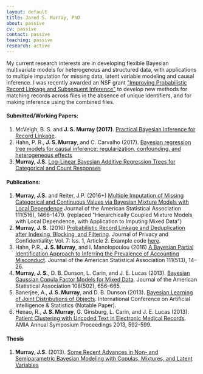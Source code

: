 ```yaml
---
layout: default
title: Jared S. Murray, PhD
about: passive
cv: passive
contact: passive
teaching: passive
research: active
---
```


My current research interests are in developing flexible Bayesian multivariate models for heterogenous and structured data, with applications to multiple imputation for missing data, latent variable modeling and causal inference. I was recently awarded an NSF grant ["Improving Probabilistic Record Linkage and Subsequent Inference"](https://nsf.gov/awardsearch/showAward?AWD_ID=1631970&HistoricalAwards=false) to develop new methods for matching records across files in the absence of unique identifiers, and for making inference using the combined files.

#### Submitted/Working Papers:
1. McVeigh, B. S. and **J. S. Murray (2017)**. [Practical Bayesian Inference for Record Linkage](https://arxiv.org/abs/1710.10558).
2. Hahn, P. R., **J. S. Murray**, and C. Carvalho (2017). [Bayesian regression tree models for causal inference: regularization, confounding, and heterogeneous effects](https://arxiv.org/abs/1706.09523)
3.  **Murray, J.S.**  [Log-Linear Bayesian Additive Regression Trees for Categorical and Count Responses](https://arxiv.org/abs/1701.01503) 


#### Publications:
1. **Murray, J.S.** and Reiter, J.P. (2016+) [Multiple Imputation of Missing Categorical and Continuous Values via Bayesian Mixture Models with Local Dependence](http://www.tandfonline.com/doi/abs/10.1080/01621459.2016.1174132) Journal of the American Statistical Association 111(516), 1466–1479. (replaced "Hierarchically Coupled Mixture Models with Local Dependence, with Application to Imputing Mixed Data")
1. **Murray, J. S.** (2016) [Probabilistic Record Linkage and Deduplication after Indexing, Blocking, and Filtering](http://repository.cmu.edu/jpc/vol7/iss1/2). Journal of Privacy and Confidentiality: Vol. 7: Iss. 1, Article 2. Example code [here](./files/fs-cquasi.R).
1. Hahn, P.R., **J. S. Murray**, and I. Manolopoulou (2016) [A Bayesian Partial Identification Approach to Inferring the Prevalence of Accounting Misconduct](http://www.tandfonline.com/doi/abs/10.1080/01621459.2015.1084307?journalCode=uasa20). Journal of the American Statistical Association 111(513), 14–26.
1. **Murray, J. S.**, D. B. Dunson, L. Carin, and J. E. Lucas (2013). [Bayesian Gaussian Copula Factor Models for Mixed Data](http://www.tandfonline.com/doi/abs/10.1080/01621459.2012.762328). Journal of the American Statistical Association 108(502), 656–665.
2. Banerjee, A., **J. S. Murray**, and D. B. Dunson (2013). [Bayesian Learning of Joint Distributions of Objects](http://arxiv.org/abs/1303.0449). International Conference on Artificial Intelligence & Statistics (Notable Paper).
3. Henao, R., **J. S. Murray**, G. Ginsburg, L. Carin, and J. E. Lucas (2013). [Patient Clustering with Uncoded Text in Electronic Medical Records](http://www.ncbi.nlm.nih.gov/pmc/articles/PMC3900202). AMIA Annual Symposium Proceedings 2013, 592-599.

#### Thesis
1. **Murray, J.S.** (2013). [Some Recent Advances in Non- and Semiparametric Bayesian Modeling with Copulas, Mixtures, and Latent Variables](http://stat.duke.edu/node/15030)
